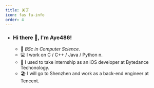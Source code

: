 ```yaml
---
title: 关于
icon: fas fa-info
order: 4
---
```

- ### Hi there 👋, I'm Aye486!

  - 🏫  _BSc in Computer Science_.
  - 💻  I work on C / C++ / Java / Python n.
  - 🧠  I used to take internship as an iOS developer at Bytedance Techonology.
  - 🏖️  I will go to Shenzhen and work as a back-end engineer at Tencent.


